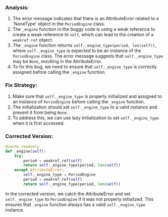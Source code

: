 ### Analysis:
1. The error message indicates that there is an AttributeError related to a 'NoneType' object in the `PeriodEngine` class.
2. The `_engine` function in the buggy code is using a weak reference to create a weak reference to `self`, which can lead to the creation of a `weakref.ref` object.
3. The `_engine` function returns `self._engine_type(period, len(self))`, where `self._engine_type` is expected to be an instance of the `PeriodEngine` class. The error message suggests that `self._engine_type` may be `None`, resulting in the AttributeError.
4. To fix this bug, we need to ensure that `self._engine_type` is correctly assigned before calling the `_engine` function.

### Fix Strategy:
1. Make sure that `self._engine_type` is properly initialized and assigned to an instance of `PeriodEngine` before calling the `_engine` function.
2. The initialization should set `self._engine_type` to a valid instance and prevent it from being `None`.
3. To address this, we can use lazy initialization to set `self._engine_type` when it is first accessed.

### Corrected Version:
```python
@cache_readonly
def _engine(self):
    try:
        period = weakref.ref(self)
        return self._engine_type(period, len(self))
    except AttributeError:
        self._engine_type = PeriodEngine
        period = weakref.ref(self)
        return self._engine_type(period, len(self))
```

In the corrected version, we catch the AttributeError and set `self._engine_type` to `PeriodEngine` if it was not properly initialized. This ensures that `_engine` function always has a valid `self._engine_type` instance.